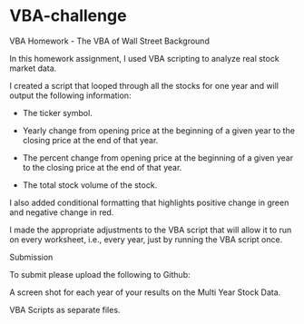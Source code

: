 # VBA-challenge
VBA Homework - The VBA of Wall Street
Background

In this homework assignment, I used VBA scripting to analyze real stock market data.


I created a script that looped through all the stocks for one year and will output the following information:


- The ticker symbol.

- Yearly change from opening price at the beginning of a given year to the closing price at the end of that year.

- The percent change from opening price at the beginning of a given year to the closing price at the end of that year.

- The total stock volume of the stock.

I also added conditional formatting that highlights positive change in green and negative change in red.

I made the appropriate adjustments to the VBA script that will allow it to run on every worksheet, i.e., every year, just by running the VBA script once.






Submission


To submit please upload the following to Github:


A screen shot for each year of your results on the Multi Year Stock Data.


VBA Scripts as separate files.
